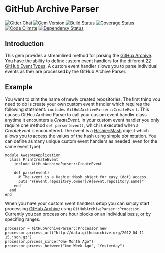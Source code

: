 # GitHub Archive Parser

[![Gitter Chat](http://img.shields.io/badge/chat-gitter-brightgreen.svg)](https://gitter.im/kevinjalbert/github_archive_parser)
[![Gem Version](https://badge.fury.io/rb/github_archive_parser.svg)](http://badge.fury.io/rb/github_archive_parser)
[![Build Status](https://travis-ci.org/kevinjalbert/github_archive_parser.svg?branch=master)](http://travis-ci.org/kevinjalbert/github_archive_parser)
[![Coverage Status](https://img.shields.io/coveralls/kevinjalbert/github_archive_parser.svg)](https://coveralls.io/r/kevinjalbert/github_archive_parser)
[![Code Climate](https://img.shields.io/codeclimate/github/kevinjalbert/github_archive_parser.svg)](https://codeclimate.com/github/kevinjalbert/github_archive_parser)
[![Dependency Status](https://img.shields.io/gemnasium/kevinjalbert/github_archive_parser.svg)](https://gemnasium.com/kevinjalbert/github_archive_parser)

## Introduction
This gem provides a streamlined method for parsing the [GitHub Archive](http://www.githubarchive.org/). You have the ability to define custom event handlers for the different [22 GitHub Event Types](http://developer.github.com/v3/activity/events/types/). A custom event handler allows you to parse individual events as they are processed by the GitHub Archive Parser.

## Example
You want to print the name of newly created repositories. The first thing you need to do is create your own custom event handler which requires the following statement: `includes GitHubArchiveParser::CreateEvent`. This causes GitHub Archive Parser to call your custom event handler class anytime it encounters a *CreateEvent*. In your custom event handler you only require one method `def parser(event)`, which is executed when a *CreateEvent* is encountered. The event is a [Hashie::Mash](https://github.com/intridea/hashie#mash) object which allows you to access the values of the hash using simple *dot* notation. You can define as many unique custom event handlers as needed (even for the same event type).

    module AwesomeApplication
      class PrintCreateEvent
        include GitHubArchiveParser::CreateEvent

        def parse(event)
          # The event is a Hashie::Mash object for easy (dot) access
          puts "#{event.repository.owner}/#{event.repository.name}"
        end
      end
    end

When you have your custom event handlers setup you can simply start processing [GitHub Archive](http://www.githubarchive.org/) using `GitHubArchiveParser::Processor`. Currently you can process one hour blocks on an individual basis, or by specifing ranges.

    processor = GitHubArchiveParser::Processor.new
    processor.process_url("http://data.githubarchive.org/2012-04-11-15.json.gz")
    processor.process_since("One Month Ago")
    processor.process_between("One Week Ago", "Yesterday")
